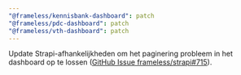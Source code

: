 ```yaml
---
"@frameless/kennisbank-dashboard": patch
"@frameless/pdc-dashboard": patch
"@frameless/vth-dashboard": patch
---
```


Update Strapi-afhankelijkheden om het paginering probleem in het dashboard op te lossen ([GitHub Issue frameless/strapi#715](https://github.com/frameless/strapi/issues/715)).

